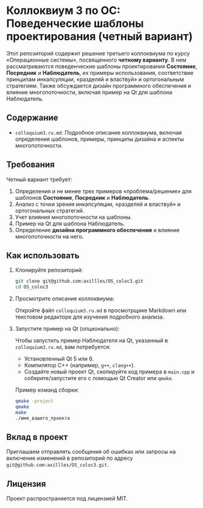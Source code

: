 # Коллоквиум 3 по ОС: Поведенческие шаблоны проектирования (четный вариант)

Этот репозиторий содержит решение третьего коллоквиума по курсу «Операционные системы», посвященного **четному варианту**. В нем рассматриваются поведенческие шаблоны проектирования **Состояние**, **Посредник** и **Наблюдатель**, их примеры использования, соответствие принципам инкапсуляции, «разделяй и властвуй» и ортогональным стратегиям. Также обсуждается дизайн программного обеспечения и влияние многопоточности, включая пример на Qt для шаблона Наблюдатель.

## Содержание

- `colloquium3.ru.md`: Подробное описание коллоквиума, включая определения шаблонов, примеры, принципы дизайна и аспекты многопоточности.

## Требования

Четный вариант требует:
1. Определения и не менее трех примеров «проблема/решение» для шаблонов **Состояние**, **Посредник** и **Наблюдатель**.
2. Анализ с точки зрения инкапсуляции, «разделяй и властвуй» и ортогональных стратегий.
3. Учет влияния многопоточности на шаблоны.
4. Пример на Qt для шаблона Наблюдатель.
5. Определение **дизайна программного обеспечения** и влияние многопоточности на него.

## Как использовать

1. Клонируйте репозиторий:

   ```bash
   git clone git@github.com:axillles/OS_coloc3.git
   cd OS_coloc3
   ```

2. Просмотрите описание коллоквиума:

   Откройте файл `colloquium3.ru.md` в просмотрщике Markdown или текстовом редакторе для изучения подробного анализа.

3. Запустите пример на Qt (опционально):

   Чтобы запустить пример Наблюдателя на Qt, указанный в `colloquium3.ru.md`, вам потребуется:
   - Установленный Qt 5 или 6.
   - Компилятор C++ (например, `g++`, `clang++`).
   - Создайте новый проект Qt, скопируйте код примера в `main.cpp` и соберите/запустите его с помощью Qt Creator или `qmake`.

   Пример команд сборки:

   ```bash
   qmake -project
   qmake
   make
   ./имя_вашего_проекта
   ```

## Вклад в проект

Приглашаем отправлять сообщения об ошибках или запросы на включение изменений в репозиторий по адресу `git@github.com:axillles/OS_coloc3.git`.

## Лицензия

Проект распространяется под лицензией MIT.